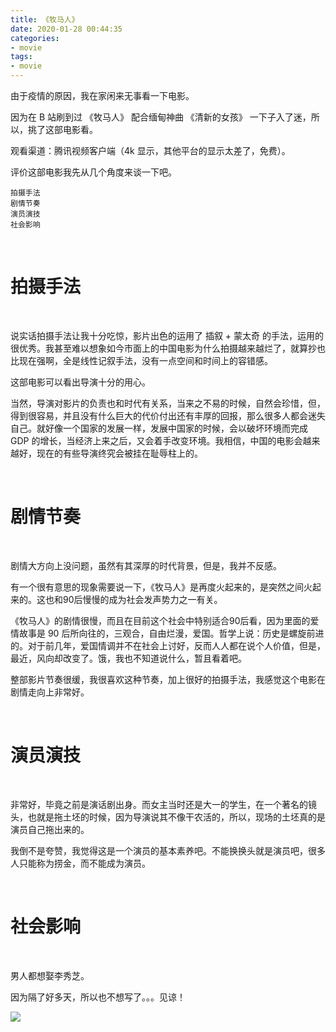 ```yaml
---
title: 《牧马人》
date: 2020-01-28 00:44:35
categories:
- movie
tags:
- movie
---
```

由于疫情的原因，我在家闲来无事看一下电影。

因为在 B 站刷到过 《牧马人》 配合缅甸神曲 《清新的女孩》 一下子入了迷，所以，挑了这部电影看。

观看渠道：腾讯视频客户端（4k 显示，其他平台的显示太差了，免费）。

<!-- more -->

评价这部电影我先从几个角度来谈一下吧。

	拍摄手法
	剧情节奏
	演员演技
	社会影响

<br/>

# 拍摄手法

<br/>

说实话拍摄手法让我十分吃惊，影片出色的运用了 插叙 + 蒙太奇 的手法，运用的很优秀。我甚至难以想象如今市面上的中国电影为什么拍摄越来越烂了，就算抄也比现在强啊，全是线性记叙手法，没有一点空间和时间上的容错感。

这部电影可以看出导演十分的用心。

当然，导演对影片的负责也和时代有关系，当来之不易的时候，自然会珍惜，但，得到很容易，并且没有什么巨大的代价付出还有丰厚的回报，那么很多人都会迷失自己。就好像一个国家的发展一样，发展中国家的时候，会以破坏环境而完成 GDP 的增长，当经济上来之后，又会着手改变环境。我相信，中国的电影会越来越好，现在的有些导演终究会被挂在耻辱柱上的。

<br/>

# 剧情节奏

<br/>

剧情大方向上没问题，虽然有其深厚的时代背景，但是，我并不反感。

有一个很有意思的现象需要说一下，《牧马人》是再度火起来的，是突然之间火起来的。这也和90后慢慢的成为社会发声势力之一有关。

《牧马人》的剧情很慢，而且在目前这个社会中特别适合90后看，因为里面的爱情故事是 90 后所向往的，三观合，自由烂漫，爱国。哲学上说：历史是螺旋前进的。对于前几年，爱国情调并不在社会上讨好，反而人人都在说个人价值，但是，最近，风向却改变了。饿，我也不知道说什么，暂且看着吧。

整部影片节奏很缓，我很喜欢这种节奏，加上很好的拍摄手法，我感觉这个电影在剧情走向上非常好。

<br/>

# 演员演技

<br/>

非常好，毕竟之前是演话剧出身。而女主当时还是大一的学生，在一个著名的镜头，也就是拖土坯的时候，因为导演说其不像干农活的，所以，现场的土坯真的是演员自己拖出来的。

我倒不是夸赞，我觉得这是一个演员的基本素养吧。不能换换头就是演员吧，很多人只能称为捞金，而不能成为演员。

<br/>

# 社会影响

<br/>

男人都想娶李秀芝。

因为隔了好多天，所以也不想写了。。。见谅！

![](/images/movie/22.jpg)
